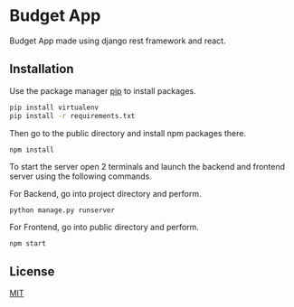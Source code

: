 # Budget App

Budget App made using django rest framework and react.

## Installation

Use the package manager [pip](https://pip.pypa.io/en/stable/) to install packages.

```bash
pip install virtualenv
pip install -r requirements.txt
```

Then go to the public directory and install npm packages there.

```bash
npm install
```

To start the server open 2 terminals and launch the backend and frontend server using the following commands.

For Backend, go into project directory and perform.

```
python manage.py runserver
```
For Frontend, go into public directory and perform.

```
npm start
```
## License

[MIT](https://choosealicense.com/licenses/mit/)
